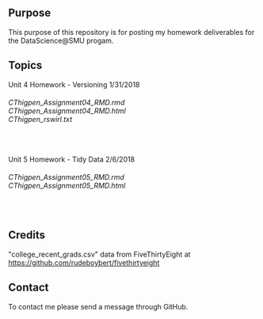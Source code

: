 ## Purpose
This purpose of this repository is for posting my homework deliverables for the DataScience@SMU progam.

## Topics
Unit 4 Homework - Versioning 1/31/2018<br>
<h6>CThigpen_Assignment04_RMD.rmd<br>
CThigpen_Assignment04_RMD.html<br>
CThigpen_rswirl.txt</h6><br>

Unit 5 Homework - Tidy Data 2/6/2018<br>
<h6>CThigpen_Assignment05_RMD.rmd<br>
CThigpen_Assignment05_RMD.html</h6><br>

## Credits
"college_recent_grads.csv" data from FiveThirtyEight at https://github.com/rudeboybert/fivethirtyeight

## Contact
To contact me please send a message through GitHub.
